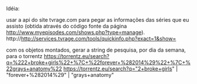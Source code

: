 Idéia:

usar a api do site tvrage.com para pegar as informações das séries que eu assisto (obtida através do código fonte da página http://www.myepisodes.com/shows.php?type=manage).
http://http://services.tvrage.com/tools/quickinfo.php?exact=1&show=

com os objetos montados, gerar a string de pesquisa, por dia da semana, para o torrentz
https://torrentz.eu/search?q=%222+broke+girls%22+%7C+%22forever+%282014%29%22+%7C+%22grays+anatomy%22
https://torrentz.eu/search?q="2+broke+girls" | "forever+%282014%29" | "grays+anatomy"